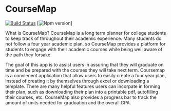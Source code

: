 # CourseMap
[![Build Status](https://travis-ci.org/joecai6/web-app.svg?branch=master)](https://travis-ci.org/joecai6/web-app)
[![Npm version](https://img.shields.io/npm/v/npm)]

What is CourseMap?
CourseMap is a long term planner for college students to keep track of throughout their academic experience. Many students do not follow a four year academic plan, so CourseMap provides a platform for students to engage with their academic courses while being well aware of the path they forsake.

The goal of this app is to assist users in assuring that they will graduate on time and be prepared with the courses they will take next term. Coursemap is a convienent application that allow users to easily create a four year plan, instead of creating it by themselves through excel or downloading a template. There are many helpful features users can incorpate in forming their plan, such as downloading their plan into a printable pdf, autofilling their courses, etc. CourseMap also provides a progress bar to track the amount of units needed for graduation and the overall GPA.